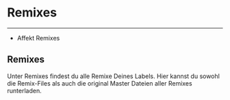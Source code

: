 # Remixes

---

- Affekt Remixes

## Remixes
Unter Remixes findest du alle Remixe Deines Labels.
Hier kannst du sowohl die Remix-Files als auch die original Master Dateien aller Remixes runterladen.







